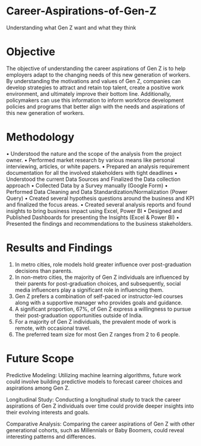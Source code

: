 # Career-Aspirations-of-Gen-Z
Understanding what Gen Z want and what they think 

# Objective
The objective of understanding the career aspirations of Gen Z is to help employers adapt to the changing needs of this new generation of workers.
By understanding the motivations and values of Gen Z, companies can develop strategies to attract and retain top talent, create a positive work environment,
and ultimately improve their bottom line. Additionally, policymakers can use this information to inform workforce development policies and programs
that better align with the needs and aspirations of this new generation of workers.


# Methodology

•	Understood the nature and the scope of the analysis from the project owner.
•	Performed market research by various means like personal interviewing, articles, or white papers.
•	Prepared an analysis requirement documentation for all the involved stakeholders with tight deadlines
•	Understood the current Data Sources and Finalized the Data collection approach
•	Collected Data by a Survey manually (Google Form)
•	Performed Data Cleaning and Data Standardization/Normalization (Power Query)
•	Created several hypothesis questions around the business and KPI and finalized the focus areas.
•	Created several analysis reports and found insights to bring business impact using Excel, Power BI
•	Designed and Published Dashboards for presenting the Insights (Excel & Power BI)
•	Presented the findings and recommendations to the business stakeholders.


# Results and Findings

1) In metro cities, role models hold greater influence over post-graduation decisions than parents.
2) In non-metro cities, the majority of Gen Z individuals are influenced by their parents for post-graduation choices, and
   subsequently, social media influencers play a significant role in influencing them.
3) Gen Z prefers a combination of self-paced or instructor-led courses along with a supportive manager who provides goals and guidance.
4) A significant proportion, 67%, of Gen Z express a willingness to pursue their post-graduation opportunities outside of India.
5) For a majority of Gen Z individuals, the prevalent mode of work is remote, with occasional travel.
6) The preferred team size for most Gen Z ranges from 2 to 6 people.

# Future Scope

Predictive Modeling: Utilizing machine learning algorithms, future work could involve building predictive models to forecast career choices and aspirations among Gen Z.

Longitudinal Study: Conducting a longitudinal study to track the career aspirations of Gen Z individuals over time could provide deeper insights into their evolving interests and goals.

Comparative Analysis: Comparing the career aspirations of Gen Z with other generational cohorts, such as Millennials or Baby Boomers, could reveal interesting patterns and differences.



